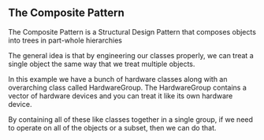 ## The Composite Pattern

The Composite Pattern is a Structural Design Pattern that composes objects into trees in part-whole hierarchies

The general idea is that by engineering our classes properly, we can treat a single object the same way that we
treat multiple objects.

In this example we have a bunch of hardware classes along with an overarching class called HardwareGroup. The HardwareGroup
contains a vector of hardware devices and you can treat it like its own hardware device.

By containing all of these like classes together in a single group, if we need to operate on all of the objects or a subset,
then we can do that.